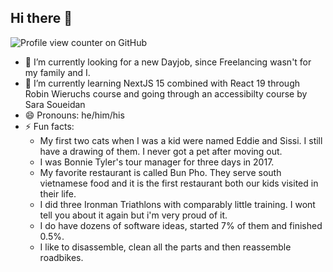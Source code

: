 ## Hi there 👋

![Profile view counter on GitHub](https://komarev.com/ghpvc/?username=perisicnikola37)

- 🔭 I’m currently looking for a new Dayjob, since Freelancing wasn't for my family and I.
- 🌱 I’m currently learning NextJS 15 combined with React 19 through Robin Wieruchs course and going through an accessibilty course by Sara Soueidan
- 😄 Pronouns: he/him/his
- ⚡ Fun facts:
    - My first two cats when I was a kid were named Eddie and Sissi. I still have a drawing of them. I never got a pet after moving out.  
    - I was Bonnie Tyler's tour manager for three days in 2017. 
    - My favorite restaurant is called Bun Pho. They serve south vietnamese food and it is the first restaurant both our kids visited in their life.
    - I did three Ironman Triathlons with comparably little training. I wont tell you about it again but i'm very proud of it.
    - I do have dozens of software ideas, started 7% of them and finished 0.5%.
    - I like to disassemble, clean all the parts and then reassemble roadbikes. 
  
      

